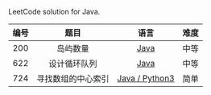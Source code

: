 LeetCode solution for Java.

| 编号 |     题目     |                             语言                             | 难度 |
| :--: | :----------: | :----------------------------------------------------------: | :--: |
| 200  |   岛屿数量   | [Java](https://github.com/jluncc/leetcode-solution/blob/master/queue/200-岛屿数量.md) | 中等 |
| 622  | 设计循环队列 | [Java](https://github.com/jluncc/leetcode-solution/blob/master/queue/622-设计循环队列.md) | 中等 |
| 724  | 寻找数组的中心索引 | [Java / Python3](https://github.com/jluncc/leetcode-solution/blob/master/array/724-找数组的中心索引.md) | 简单 |

